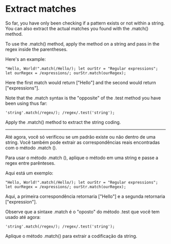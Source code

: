 # Extract matches

So far, you have only been checking if a pattern exists or not within a string. You can also extract the actual matches you found with the .match() method.

To use the .match() method, apply the method on a string and pass in the regex inside the parentheses.

Here's an example:

`"Hello, World!".match(/Hello/);
let ourStr = "Regular expressions";
let ourRegex = /expressions/;
ourStr.match(ourRegex);`

Here the first match would return ["Hello"] and the second would return ["expressions"].

Note that the .match syntax is the "opposite" of the .test method you have been using thus far:

`'string'.match(/regex/);
/regex/.test('string');`

Apply the .match() method to extract the string coding.

---

Até agora, você só verificou se um padrão existe ou não dentro de uma string. Você também pode extrair as correspondências reais encontradas com o método .match ().

Para usar o método .match (), aplique o método em uma string e passe a regex entre parênteses.

Aqui está um exemplo:

`"Hello, World!".match(/Hello/);
let ourStr = "Regular expressions";
let ourRegex = /expressions/;
ourStr.match(ourRegex);`

Aqui, a primeira correspondência retornaria ["Hello"] e a segunda retornaria ["expression"].

Observe que a sintaxe .match é o "oposto" do método .test que você tem usado até agora:

`'string'.match(/regex/);
/regex/.test('string');`

Aplique o método .match() para extrair a codificação da string.